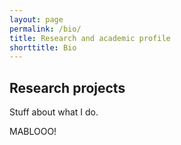 ```yaml
---
layout: page
permalink: /bio/
title: Research and academic profile
shorttitle: Bio
---
```


## Research projects
Stuff about what I do.



MABLOOO!